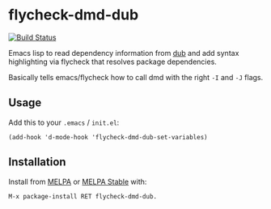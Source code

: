 flycheck-dmd-dub
================

[![Build Status](https://travis-ci.org/atilaneves/flycheck-dmd-dub.svg?branch=master)](https://travis-ci.org/atilaneves/flycheck-dmd-dub)

Emacs lisp to read dependency information from [dub](https://github.com/D-Programming-Language/dub)
and add syntax highlighting via flycheck that resolves package dependencies.

Basically tells emacs/flycheck how to call dmd with the right `-I` and `-J` flags.

Usage
-----

Add this to your `.emacs` / `init.el`:

`(add-hook 'd-mode-hook 'flycheck-dmd-dub-set-variables)`


Installation
------------

Install from [MELPA](https://melpa.org) or [MELPA Stable](https://stable.melpa.org/) with:

    M-x package-install RET flycheck-dmd-dub.
